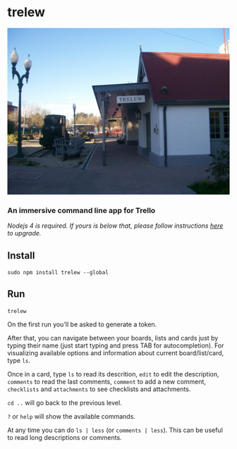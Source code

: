# trelew

![](trelew.jpg)

### An immersive command line app for Trello

_Nodejs 4 is required. If yours is below that, please follow instructions [here](http://stackoverflow.com/a/10076029/973380) to upgrade._

## Install

```
sudo npm install trelew --global
```

## Run

```
trelew
```

On the first run you'll be asked to generate a token.

After that, you can navigate between your boards, lists and cards just by typing their name (just start typing and press TAB for autocompletion). For visualizing available options and information about current board/list/card, type `ls`.

Once in a card, type `ls` to read its descrition, `edit` to edit the description, `comments` to read the last comments, `comment` to add a new comment, `checklists` and `attachments` to see checklists and attachments.

`cd ..` will go back to the previous level.

`?` or `help` will show the available commands.

At any time you can do `ls | less` (or `comments | less`). This can be useful to read long descriptions or comments.
